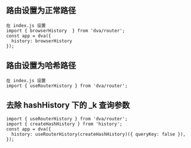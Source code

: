 ## 路由设置为正常路径
```
在 index.js 设置
import { browserHistory  } from 'dva/router';
const app = dva({
  history: browserHistory
});
```
## 路由设置为哈希路径
```
在 index.js 设置
import { useRouterHistory } from 'dva/router';
```

## 去除 hashHistory 下的 _k 查询参数
```
import { useRouterHistory } from 'dva/router';
import { createHashHistory } from 'history';
const app = dva({
  history: useRouterHistory(createHashHistory)({ queryKey: false }),
});
```